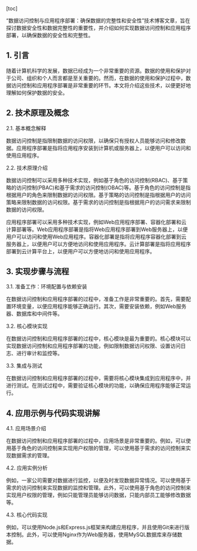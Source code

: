 
[toc]                    
                
                
“数据访问控制与应用程序部署：确保数据的完整性和安全性”技术博客文章，旨在探讨数据安全性和数据完整性的重要性，并介绍如何实现数据访问控制和应用程序部署，以确保数据的安全性和完整性。

## 1. 引言

随着计算机科学的发展，数据已经成为一个非常重要的资源。数据的使用和保护对于公司、组织和个人而言都是至关重要的。然而，在数据的使用和保护过程中，数据访问控制和应用程序部署是非常重要的环节。本文将介绍这些技术，以便更好地理解如何保护数据的安全。

## 2. 技术原理及概念

2.1. 基本概念解释

数据访问控制是指限制数据的访问权限，以确保只有授权人员能够访问和修改数据。应用程序部署是指将应用程序安装到计算机或服务器上，以便用户可以访问和使用应用程序。

2.2. 技术原理介绍

数据访问控制可以采用多种技术实现，例如基于角色的访问控制(RBAC)、基于策略的访问控制(PBAC)和基于需求的访问控制(OBAC)等。基于角色的访问控制是指根据用户的角色来限制数据的访问权限。基于策略的访问控制是指根据用户的访问策略来限制数据的访问权限。基于需求的访问控制是指根据用户的访问需求来限制数据的访问权限。

应用程序部署可以采用多种技术实现，例如Web应用程序部署、容器化部署和云计算部署等。Web应用程序部署是指将Web应用程序部署到Web服务器上，以便用户可以访问和使用Web应用程序。容器化部署是指将应用程序容器化部署到云服务器上，以便用户可以方便地访问和使用应用程序。云计算部署是指将应用程序部署到云计算平台上，以便用户可以方便地访问和使用应用程序。

## 3. 实现步骤与流程

3.1. 准备工作：环境配置与依赖安装

在数据访问控制和应用程序部署的过程中，准备工作是非常重要的。首先，需要配置环境变量，以便应用程序能够正确运行。其次，需要安装依赖，例如Web服务器、数据库和中间件等。

3.2. 核心模块实现

在数据访问控制和应用程序部署的过程中，核心模块是最为重要的。核心模块可以实现数据访问控制和应用程序部署的功能，例如限制数据访问权限、设置访问日志、进行审计和监控等。

3.3. 集成与测试

在数据访问控制和应用程序部署的过程中，需要将核心模块集成到应用程序中，并进行测试。在测试过程中，需要验证核心模块的功能，以确保应用程序能够正常运行。

## 4. 应用示例与代码实现讲解

4.1. 应用场景介绍

在数据访问控制和应用程序部署的过程中，应用场景是非常重要的。例如，可以使用基于角色的访问控制来实现用户权限的管理，可以使用基于需求的访问控制来实现数据需求的管理。

4.2. 应用实例分析

例如，一家公司需要对数据进行监控，以便及时发现数据异常情况。可以使用基于需求的访问控制来实现数据的监控和管理。此外，可以使用基于角色的访问控制来实现用户权限的管理，例如只能管理员能够访问数据，只能内部员工能够修改数据等。

4.3. 核心代码实现

例如，可以使用Node.js和Express.js框架来构建应用程序，并且使用Git来进行版本控制。此外，可以使用Nginx作为Web服务器，使用MySQL数据库来存储数据。


